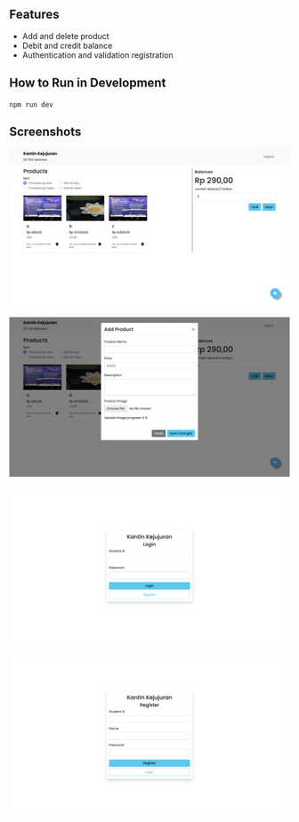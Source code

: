 ## Features

- Add and delete product
- Debit and credit balance
- Authentication and validation registration

## How to Run in Development

```
npm run dev
```

## Screenshots

![](/docs/1.png)

![](/docs/2.png)

![](/docs/3.png)

![](/docs/4.png)

